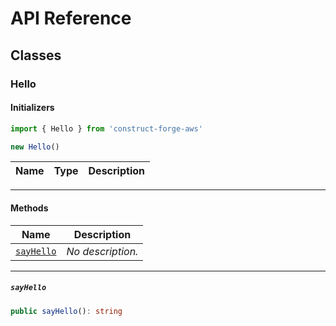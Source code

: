 # API Reference <a name="API Reference" id="api-reference"></a>



## Classes <a name="Classes" id="Classes"></a>

### Hello <a name="Hello" id="construct-forge-aws.Hello"></a>

#### Initializers <a name="Initializers" id="construct-forge-aws.Hello.Initializer"></a>

```typescript
import { Hello } from 'construct-forge-aws'

new Hello()
```

| **Name** | **Type** | **Description** |
| --- | --- | --- |

---

#### Methods <a name="Methods" id="Methods"></a>

| **Name** | **Description** |
| --- | --- |
| <code><a href="#construct-forge-aws.Hello.sayHello">sayHello</a></code> | *No description.* |

---

##### `sayHello` <a name="sayHello" id="construct-forge-aws.Hello.sayHello"></a>

```typescript
public sayHello(): string
```






